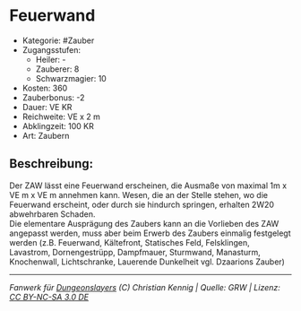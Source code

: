 # Feuerwand  
- Kategorie: #Zauber  
- Zugangsstufen:  
  - Heiler: -  
  - Zauberer: 8  
  - Schwarzmagier: 10  
- Kosten: 360  
- Zauberbonus: -2  
- Dauer: VE KR  
- Reichweite: VE x 2 m  
- Abklingzeit: 100 KR  
- Art: Zaubern     

## Beschreibung:
Der ZAW lässt eine Feuerwand erscheinen, die Ausmaße von maximal 1m x VE m x VE m annehmen kann. Wesen, die an der Stelle stehen, wo die Feuerwand erscheint, oder durch sie hindurch springen, erhalten 2W20 abwehrbaren Schaden.<br>Die elementare Ausprägung des Zaubers kann an die Vorlieben des ZAW angepasst werden, muss aber beim Erwerb des Zaubers einmalig festgelegt werden (z.B. Feuerwand, Kältefront, Statisches Feld, Felsklingen, Lavastrom, Dornengestrüpp, Dampfmauer, Sturmwand, Manasturm, Knochenwall, Lichtschranke, Lauerende Dunkelheit vgl. Dzaarions Zauber)


___
*Fanwerk für [Dungeonslayers](https://www.dungeonslayers.net/) (C) Christian Kennig | Quelle: GRW | Lizenz: [CC BY-NC-SA 3.0 DE](https://creativecommons.org/licenses/by-nc-sa/3.0/de/)*